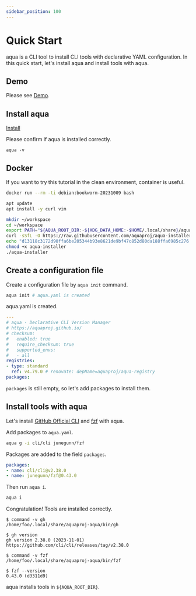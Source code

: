 ```yaml
---
sidebar_position: 100
---
```


# Quick Start

aqua is a CLI tool to install CLI tools with declarative YAML configuration.
In this quick start, let's install aqua and install tools with aqua.

## Demo

Please see [Demo](https://asciinema.org/a/498262?autoplay=1).

## Install aqua

[Install](install.md)

Please confirm if aqua is installed correctly.

```console
aqua -v
```

## Docker

If you want to try this tutorial in the clean environment, container is useful.

```bash
docker run --rm -ti debian:bookworm-20231009 bash
```

```bash
apt update
apt install -y curl vim

mkdir ~/workspace
cd ~/workspace
export PATH="${AQUA_ROOT_DIR:-${XDG_DATA_HOME:-$HOME/.local/share}/aquaproj-aqua}/bin:$PATH"
curl -sSfL -O https://raw.githubusercontent.com/aquaproj/aqua-installer/v2.2.0/aqua-installer
echo "d13118c3172d90ffa6be205344b93e8621de9bf47c852d80da188ffa6985c276  aqua-installer" | sha256sum -c
chmod +x aqua-installer
./aqua-installer
```

## Create a configuration file

Create a configuration file by `aqua init` command.

```bash
aqua init # aqua.yaml is created
```

aqua.yaml is created.

```yaml
---
# aqua - Declarative CLI Version Manager
# https://aquaproj.github.io/
# checksum:
#   enabled: true
#   require_checksum: true
#   supported_envs:
#   - all
registries:
- type: standard
  ref: v4.79.0 # renovate: depName=aquaproj/aqua-registry
packages:
```

`packages` is still empty, so let's add packages to install them.

## Install tools with aqua

Let's install [GitHub Official CLI](https://cli.github.com/) and [fzf](https://github.com/junegunn/fzf) with aqua.

Add packages to `aqua.yaml`.

```bash
aqua g -i cli/cli junegunn/fzf
```

Packages are added to the field `packages`.

```yaml
packages:
- name: cli/cli@v2.38.0
- name: junegunn/fzf@0.43.0
```

Then run `aqua i`.

```bash
aqua i
```

Congratulation! Tools are installed correctly.

```console
$ command -v gh
/home/foo/.local/share/aquaproj-aqua/bin/gh

$ gh version
gh version 2.38.0 (2023-11-01)
https://github.com/cli/cli/releases/tag/v2.38.0

$ command -v fzf
/home/foo/.local/share/aquaproj-aqua/bin/fzf

$ fzf --version
0.43.0 (d3311d9)
```

aqua installs tools in `${AQUA_ROOT_DIR}`.
